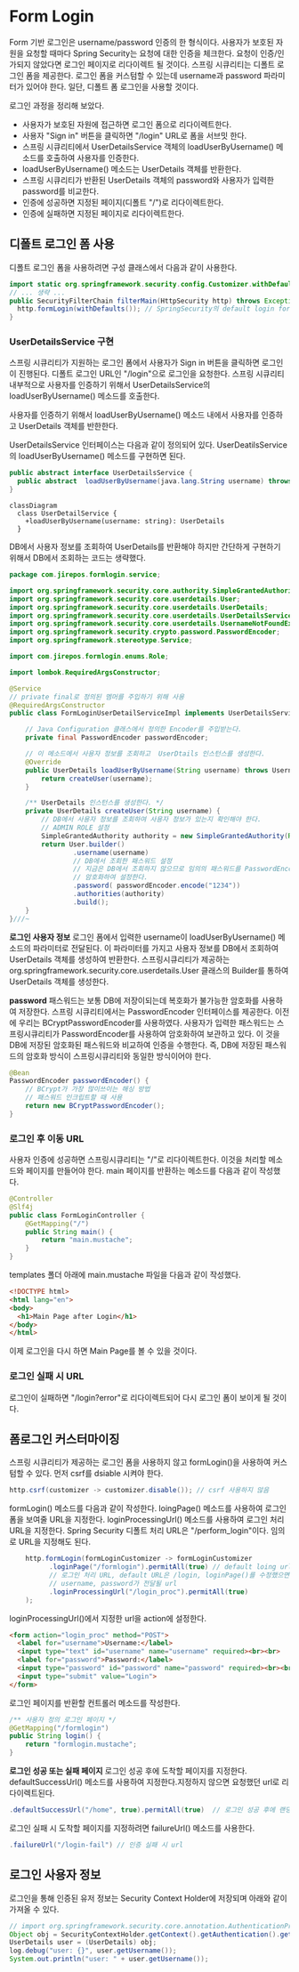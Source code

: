 # Form Login 

Form 기반 로그인은 username/password 인증의 한 형식이다. 사용자가 보호된 자원을 요청할 때마다 Spring Security는 요청에 대한 인증을 체크한다. 요청이 인증/인가되지 않았다면 로그인 페이지로 리다이렉트 될 것이다. 스프링 시큐리티는 디폴트 로그인 폼을 제공한다. 로그인 폼을 커스텀할 수 있는데 username과 password 파라미터가 있어야 한다. 일단, 디폴트 폼 로그인을 사용할 것이다. 



로그인 과정을 정리해 보았다. 
* 사용자가 보호된 자원에 접근하면 로그인 폼으로 리다이렉트한다. 
* 사용자 "Sign in" 버튼을 클릭하면 "/login" URL로 폼을 서브밋 한다. 
* 스프링 시큐리티에서 UserDetailsService 객체의 loadUserByUsername() 메소드를 호출하여 사용자를 인증한다.
* loadUserByUsername() 메소드는 UserDetails 객체를 반환한다.
* 스프링 시큐리티가 반환된 UserDetails 객체의 password와 사용자가 입력한 password를 비교한다.
* 인증에 성공하면 지정된 페이지(디폴트 "/")로 리다이렉트한다.
* 인증에 실패하면 지정된 페이지로 리다이렉트한다. 


## 디폴트 로그인 폼 사용 
디폴트 로그인 폼을 사용하려면 구성 클래스에서 다음과 같이 사용한다. 
```java
import static org.springframework.security.config.Customizer.withDefaults;
// ... 생략 ... 
public SecurityFilterChain filterMain(HttpSecurity http) throws Exception {
  http.formLogin(withDefaults()); // SpringSecurity의 default login form이 표시된다. 
}    
```

### UserDetailsService 구현 


스프링 시큐리티가 지원하는 로그인 폼에서 사용자가 Sign in 버튼을 클릭하면 로그인이 진행된다.  디폴트 로그인 URL인 "/login"으로 로그인을 요청한다. 스프링 시큐리티 내부적으로 사용자를 인증하기 위해서 UserDetailsService의 loadUserByUsername() 메소드를 호출한다.

사용자를 인증하기 위해서 loadUserByUsername() 메소드 내에서 사용자를 인증하고 UserDetails 객체를 반한한다. 

UserDetailsService 인터페이스는 다음과 같이 정의되어 있다. UserDeatilsService의 loadUserByUsername() 메소드를 구현하면 된다. 

```java
public abstract interface UserDetailsService {
  public abstract  loadUserByUsername(java.lang.String username) throws UsernameNotFoundException;
}
```
```mermaid
classDiagram
  class UserDetailService {
    +loadUserByUsername(username: string): UserDetails
  }
```

DB에서 사용자 정보를 조회하여 UserDetails를 반환해야 하지만 간단하게 구현하기 위해서 DB에서 조회하는 코드는 생략했다. 


```java
package com.jirepos.formlogin.service;

import org.springframework.security.core.authority.SimpleGrantedAuthority;
import org.springframework.security.core.userdetails.User;
import org.springframework.security.core.userdetails.UserDetails;
import org.springframework.security.core.userdetails.UserDetailsService;
import org.springframework.security.core.userdetails.UsernameNotFoundException;
import org.springframework.security.crypto.password.PasswordEncoder;
import org.springframework.stereotype.Service;

import com.jirepos.formlogin.enums.Role;

import lombok.RequiredArgsConstructor;

@Service
// private final로 정의된 멤머를 주입하기 위해 사용 
@RequiredArgsConstructor
public class FormLoginUserDetailServiceImpl implements UserDetailsService  {

    // Java Configuration 클래스에서 정의한 Encoder를 주입받는다.
    private final PasswordEncoder passwordEncoder;

    // 이 메소드에서 사용자 정보를 조회하고  UserDtails 인스턴스를 생성한다.
    @Override
    public UserDetails loadUserByUsername(String username) throws UsernameNotFoundException {
        return createUser(username);
    }

    /** UserDetails 인스턴스를 생성한다. */
    private UserDetails createUser(String username) {
        // DB에서 사용자 정보를 조회하여 사용자 정보가 있는지 확인해야 한다. 
        // ADMIN ROLE 설정 
        SimpleGrantedAuthority authority = new SimpleGrantedAuthority(Role.ADMIN.getValue());  
        return User.builder()
                .username(username)
                // DB에서 조회한 패스워드 설정 
                // 지금은 DB에서 조회하지 않으므로 임의의 패스워드를 PasswordEncoder를 사용하여 
                // 암호화하여 설정한다.
                .password( passwordEncoder.encode("1234"))
                .authorities(authority)
                .build();
    }
}///~
```


**로그인 사용자 정보** 
로그인 폼에서 입력한 username이 loadUserByUsername() 메소드의 파라미터로 전달된다. 이 파라미터를 가지고 사용자 정보를 DB에서 조회하여 UserDetails 객체를 생성하여 반환한다. 스프링시큐리티가 제공하는 org.springframework.security.core.userdetails.User 클래스의 Builder를 통하여 UserDetails 객체를 생성한다. 


**password** 
패스워드는 보통 DB에 저장이되는데 복호화가 불가능한 암호화를 사용하여 저장한다. 스프링 시큐리티에서는 PasswordEncoder 인터페이스를 제공한다. 이전에 우리는 BCryptPasswordEncoder를 사용하였다. 사용자가 입력한 패스워드는 스프링시큐리티가  PasswordEncoder를 사용하여 암호화하여 보관하고 있다.  이 것을 DB에 저장된 암호화된 패스워드와 비교하여 인증을 수행한다.  즉, DB에 저장된 패스워드의 암호화 방식이 스프링시큐리티와 동일한 방식이어야 한다. 

```java
@Bean
PasswordEncoder passwordEncoder() {
    // BCrypt가 가장 많이쓰이는 해싱 방법
    // 패스워드 인크립트할 때 사용
    return new BCryptPasswordEncoder();
}
```

### 로그인 후 이동 URL 
사용자 인증에 성공하면 스프링시큐리티는 "/"로 리다이렉트한다. 이것을 처리할 메소드와 페이지를 만들어야 한다. main 페이지를 반환하는 메소드를 다음과 같이 작성했다. 

```java
@Controller
@Slf4j
public class FormLoginController {
    @GetMapping("/")
    public String main() {
        return "main.mustache";
    }
}
```
templates 폴더 아래에 main.mustache 파일을 다음과 같이 작성했다. 
```html
<!DOCTYPE html>
<html lang="en">
<body>
  <h1>Main Page after Login</h1>
</body>
</html>
```
이제 로그인을 다시 하면 Main Page를 볼 수 있을 것이다. 


### 로그인 실패 시 URL 
로그인이 실패하면 "/login?error"로 리다이렉트되어 다시 로그인 폼이 보이게 될 것이다. 

## 폼로그인 커스터마이징 
스프링 시큐리티가 제공하는 로그인 폼을 사용하지 않고 formLogin()을 사용하여 커스텀할 수 있다. 먼저 csrf를 dsiable 시켜야 한다. 

```java
http.csrf(customizer -> customizer.disable()); // csrf 사용하지 않음
```
formLogin() 메소드를 다음과 같이 작성한다. loingPage() 메소드를 사용하여 로그인 폼을 보여줄 URL을 지정한다. loginProcessingUrl() 메소드를 사용하여 로그인 처리 URL을 지정한다. Spring Security 디폴트 처리 URL은 "/perform_login"이다. 임의로 URL을 지정해도 된다. 


```java
    http.formLogin(formLoginCustomizer -> formLoginCustomizer
          .loginPage("/formlogin").permitAll(true) // default loing url과 동일한 url 사용하면 안된다. 
          // 로그인 처리 URL, default URL은 /login, loginPage()를 수정했으면 이것을 지정해야 함
          // username, password가 전달될 url 
          .loginProcessingUrl("/login_proc").permitAll(true) 
    );
```    

loginProcessingUrl()에서 지정한 url을 action에 설정한다. 

```html
<form action="login_proc" method="POST">
  <label for="username">Username:</label>
  <input type="text" id="username" name="username" required><br><br>
  <label for="password">Password:</label>
  <input type="password" id="password" name="password" required><br><br>
  <input type="submit" value="Login">
</form>
```  

로그인 페이지를 반환할 컨트롤러 메소드를 작성한다. 
```java
/** 사용자 정의 로그인 페이지 */
@GetMapping("/formlogin")
public String login() {
    return "formlogin.mustache";
}
```    

**로그인 성공 또는 실패 페이지** 
로그인 성공 후에 도착할 페이지를 지정한다. defaultSuccessUrl() 메소드를 사용하여 지정한다.지정하지 않으면 요청했던 url로 리다이렉트된다. 
```java
.defaultSuccessUrl("/home", true).permitAll(true)  // 로그인 성공 후에 랜딩 페이지
```
로그인 실패 시 도착할 페이지를 지정하려면 failureUrl() 메소드를 사용한다.
```java
.failureUrl("/login-fail") // 인증 실패 시 url 
```

## 로그인 사용자 정보 
로그인을 통해 인증된 유저 정보는 Security Context Holder에 저장되며 아래와 같이 가져올 수 있다. 
```java
// import org.springframework.security.core.annotation.AuthenticationPrincipal;
Object obj = SecurityContextHolder.getContext().getAuthentication().getPrincipal();
UserDetails user = (UserDetails) obj;
log.debug("user: {}", user.getUsername());
System.out.println("user: " + user.getUsername());
```